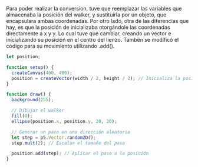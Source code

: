 Para poder realizar la conversion, tuve que reemplazar las variables que almacenaba la posición 
del walker, y sustituírla por un objeto, que encapsulara ambas coordenadas.
Por otro lado, otra de las diferencias que hay, es que la posición de inicializaba otorgándole 
las coordenadas directamente a x y y. Lo cual tuve que cambiar, creando un vector e inicializando
su posición en el centro del lienzo.
Tambén se modificó el código para su movimiento utilizando .add().

```javascript
let position;

function setup() {
  createCanvas(400, 400);
  position = createVector(width / 2, height / 2); // Inicializa la posición en el centro
}

function draw() {
  background(255);

  // Dibujar el walker
  fill(0);
  ellipse(position.x, position.y, 20, 20);

  // Generar un paso en una dirección aleatoria
  let step = p5.Vector.random2D();
  step.mult(2); // Escalar el tamaño del paso

  position.add(step); // Aplicar el paso a la posición
}
```
